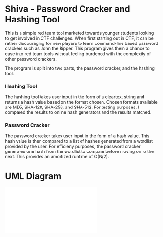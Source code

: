 # Shiva - Password Cracker and Hashing Tool
This is a simple red team tool marketed towards younger students looking to get involved in CTF challenges. When first starting out in CTF, it can be rather discouraging for new players to learn command-line based password crackers such as John the Ripper. This program gives them a chance to ease into red team tools without feeling burdened with the complexity of other password crackers.

The program is split into two parts, the password cracker, and the hashing tool.

### Hashing Tool
The hashing tool takes user input in the form of a cleartext string and returns a hash value based on the format chosen. Chosen formats available are MD5, SHA-128, SHA-256, and SHA-512. For testing purposes, I compared the results to online hash generators and the results matched.

### Password Cracker
The password cracker takes user input in the form of a hash value. This hash value is then compared to a list of hashes generated from a wordlist provided by the user. For efficieny purposes, the password cracker generates one hash from the wordlist to compare before moving on to the next. This provides an amortized runtime of O(N/2).

# UML Diagram
![plot](./Shiva-UML-Diagram.pdf)
